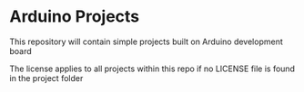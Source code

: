 # Arduino Projects
This repository will contain simple projects built on Arduino development board

The license applies to all projects within this repo if no LICENSE file is found in the project folder
